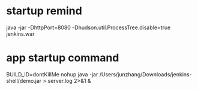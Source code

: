 # startup remind
java -jar -DhttpPort=8080 -Dhudson.util.ProcessTree.disable=true  jenkins.war

# app startup command
BUILD_ID=dontKillMe nohup java -jar  /Users/junzhang/Downloads/jenkins-shell/demo.jar  > server.log 2>&1 &